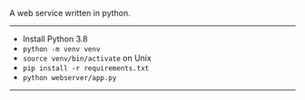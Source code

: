 A web service written in python.

---

- Install Python 3.8
- `python -m venv venv`
- `source venv/bin/activate` on Unix
- `pip install -r requirements.txt`
- `python webserver/app.py`

---
